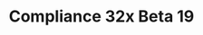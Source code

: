 ---
layout: post
title: Compliance 32x Beta 19
permalink: /compliance32x/B19
comments: true
comments-id: 32x-Beta-19
header-img: compliance32x/releases/B19.jpg

long_text: "Welcome to the new year! Our team has been hard at work creating some long-awaited textures and improving existing ones, making this one of our largest changelogs in quite some time! Villagers, their angry neighbors, and their undead brethren are all looking incredibly fashionable, cats have finally received some much-needed grooming, and much of nature's beautiful blocks have been updated! Our armorers have finally gotten back to work and provided some shiny, new armor. Many wood-related blocks have also been improved to look more... chippy. This Beta also brings several UI improvements for Bedrock players.<br><br>Thank you for your patience, and we hope you enjoy!<br><br>[NOTE: This version of the pack is compatible with both Java 1.17.1 and 1.18.1. For convenience, we are releasing the update as a single pack. That means you'll get a warning when trying to use the pack in 1.17.1, but you can safely disregard it.]"

main_changelog: changelogs/compliance32

downloads:
  - 1.17.1 - 1.18.x for Java Edition:
      GitHub: https://github.com/Compliance-Resource-Pack/Compliance-Java-32x/releases/download/beta-19/Compliance-32x-Java-Beta-19.zip
  - 1.18.x for Bedrock Edition:
      GitHub: https://github.com/Compliance-Resource-Pack/Compliance-Bedrock-32x/releases/download/beta-19/Compliance-32x-Bedrock-Beta-19.mcpack
---